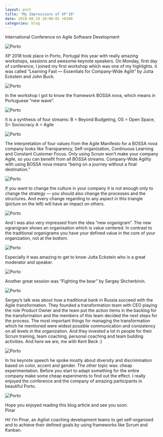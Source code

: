 ```yaml
---
layout: post
title: "My Impressions of XP'18"
date: 2018-06-18 10:00:01 +0100
categories: blog
---
```


International Conference on Agile Software Development    

![Porto](/scrumba/assets/images/porto1.jpeg)  

XP 2018 took place in Porto, Portugal this year with really amazing workshops, sessions and awesome keynote speakers. On Monday, first day of conference, I joined my first workshop which was one of my highlights.
it was called “Learning Fast — Essentials for Company-Wide Agilit” by Jutta Eckstein and John Buck.

![Porto](/scrumba/assets/images/porto2.jpeg)  

In the workshop I got to know the framework BOSSA nova, which means in Portuguese “new wave”.

![Porto](/scrumba/assets/images/porto3.jpeg)  

It is a synthesis of four streams: B = Beyond Budgeting, OS = Open Space, S= Sociocracy A = Agile

![Porto](/scrumba/assets/images/porto4.jpeg)  

The interpretation of four values from the Agile Manifesto for a BOSSA nova company looks like Transparency, Self-organization, Continuous Learning and Constant Customer Focus.
Only using Scrum won’t make your company Agile, so you can benefit from all BOSSA streams. Company-Wide Agility with using BOSSA nova means “being on a journey without a final destination.”

![Porto](/scrumba/assets/images/porto5.jpeg)  

If you want to change the culture in your company it is not enough only to change the strategy — you should also change the processes and the structures. And every change regarding to any aspect in this triangle (picture on the left) will have an impact on others.

![Porto](/scrumba/assets/images/porto6.jpeg)  

And I was also very impressed from the idea “new organigram”. The new ogranigram shows an organisation which is value centered. In contrast to the traditional organigrams you have your defined value in the core of your organization, not at the bottom.

![Porto](/scrumba/assets/images/porto7.jpeg)  

Especially it was amazing to get to know Jutta Eckstein who is a great moderator and speaker.

![Porto](/scrumba/assets/images/porto8.jpeg)  

Another great session was “Fighting the bear” by Sergey Shcherbinin.

![Porto](/scrumba/assets/images/porto9.jpeg)  

Sergey’s talk was about how a traditional bank in Russia succeed with the Agile transformation. They founded a transformation team with CEO playing the role Product Owner and the team put the action items in the backlog for the transformation and the members of this team decided the next steps for the process. The most important things for managing the transformation which he mentioned were widest possible communication and consistency on all levels in the organization. And they invested a lot in people for their Scrum training, team coaching, personal coaching and team building activities.
And here we are, me with Kent Beck :)

![Porto](/scrumba/assets/images/porto10.jpeg)  

In his keynote speech he spoke mostly about diversity and discrimination based on color, accent and gender. The other topic was: cheap experimentation. Before you start to adapt something for the entire company make some cheap experiments to find out the effect.
I really enjoyed the conference and the company of amazing participants in beautiful Porto.

![Porto](/scrumba/assets/images/porto11.jpeg)  

Hope you enjoyed reading this blog article and see you soon.  
Pinar  

Hi! I’m Pinar, an Agilist coaching development teams to get self-organised and to achieve their defined goals by using frameworks like Scrum and Kanban.


